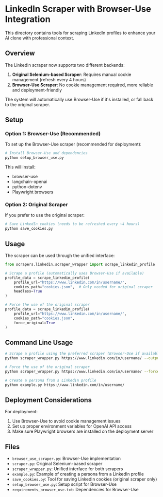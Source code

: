 # LinkedIn Scraper with Browser-Use Integration

This directory contains tools for scraping LinkedIn profiles to enhance your AI clone with professional context.

## Overview

The LinkedIn scraper now supports two different backends:

1. **Original Selenium-based Scraper**: Requires manual cookie management (refresh every 4 hours)
2. **Browser-Use Scraper**: No cookie management required, more reliable and deployment-friendly

The system will automatically use Browser-Use if it's installed, or fall back to the original scraper.

## Setup

### Option 1: Browser-Use (Recommended)

To set up the Browser-Use scraper (recommended for deployment):

```bash
# Install Browser-Use and dependencies
python setup_browser_use.py
```

This will install:
- browser-use
- langchain-openai
- python-dotenv
- Playwright browsers

### Option 2: Original Scraper

If you prefer to use the original scraper:

```bash
# Save LinkedIn cookies (needs to be refreshed every ~4 hours)
python save_cookies.py
```

## Usage

The scraper can be used through the unified interface:

```python
from scrapers.linkedin.scraper_wrapper import scrape_linkedin_profile

# Scrape a profile (automatically uses Browser-Use if available)
profile_data = scrape_linkedin_profile(
    profile_url="https://www.linkedin.com/in/username/",
    cookies_path="cookies.json",  # Only needed for original scraper
    headless=True
)

# Force the use of the original scraper
profile_data = scrape_linkedin_profile(
    profile_url="https://www.linkedin.com/in/username/",
    cookies_path="cookies.json",
    force_original=True
)
```

## Command Line Usage

```bash
# Scrape a profile using the preferred scraper (Browser-Use if available)
python scraper_wrapper.py https://www.linkedin.com/in/username/ --output profile_data.json

# Force the use of the original scraper
python scraper_wrapper.py https://www.linkedin.com/in/username/ --force-original

# Create a persona from a LinkedIn profile
python example.py https://www.linkedin.com/in/username/
```

## Deployment Considerations

For deployment:

1. Use Browser-Use to avoid cookie management issues
2. Set up proper environment variables for OpenAI API access
3. Make sure Playwright browsers are installed on the deployment server

## Files

- `browser_use_scraper.py`: Browser-Use implementation
- `scraper.py`: Original Selenium-based scraper
- `scraper_wrapper.py`: Unified interface for both scrapers
- `example.py`: Example of creating a persona from a LinkedIn profile
- `save_cookies.py`: Tool for saving LinkedIn cookies (original scraper only)
- `setup_browser_use.py`: Setup script for Browser-Use
- `requirements_browser_use.txt`: Dependencies for Browser-Use

